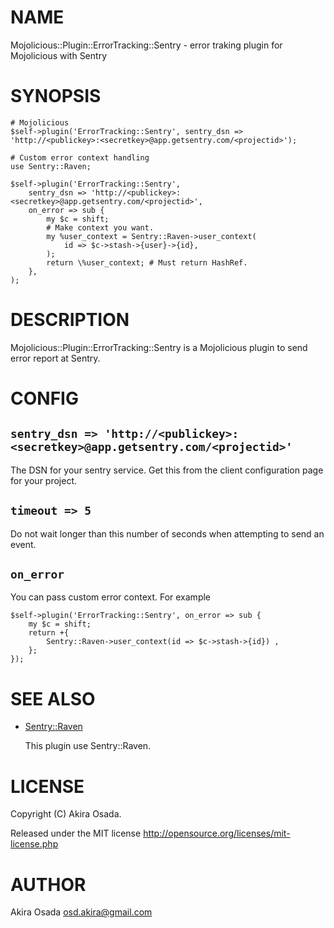 # NAME

Mojolicious::Plugin::ErrorTracking::Sentry - error traking plugin for Mojolicious with Sentry

# SYNOPSIS

    # Mojolicious
    $self->plugin('ErrorTracking::Sentry', sentry_dsn => 'http://<publickey>:<secretkey>@app.getsentry.com/<projectid>');

    # Custom error context handling
    use Sentry::Raven;

    $self->plugin('ErrorTracking::Sentry',
        sentry_dsn => 'http://<publickey>:<secretkey>@app.getsentry.com/<projectid>',
        on_error => sub {
            my $c = shift;
            # Make context you want.
            my %user_context = Sentry::Raven->user_context(
                id => $c->stash->{user}->{id},
            );
            return \%user_context; # Must return HashRef.
        },
    );

# DESCRIPTION

Mojolicious::Plugin::ErrorTracking::Sentry is a Mojolicious plugin to send error report at Sentry.

# CONFIG

## `sentry_dsn => 'http://<publickey>:<secretkey>@app.getsentry.com/<projectid>'`

The DSN for your sentry service.  Get this from the client configuration page for your project.

## `timeout => 5`

Do not wait longer than this number of seconds when attempting to send an event.

## `on_error`

You can pass custom error context. For example

    $self->plugin('ErrorTracking::Sentry', on_error => sub {
        my $c = shift;
        return +{
            Sentry::Raven->user_context(id => $c->stash->{id}) ,
        };
    });

# SEE ALSO

- [Sentry::Raven](https://metacpan.org/pod/Sentry::Raven)

    This plugin use Sentry::Raven.

# LICENSE

Copyright (C) Akira Osada.

Released under the MIT license
http://opensource.org/licenses/mit-license.php

# AUTHOR

Akira Osada <osd.akira@gmail.com>
